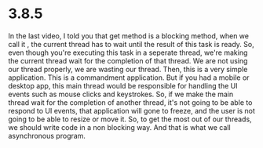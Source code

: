 # 3.8.5　
In the last video, I told you that get method is a blocking method, when we call it , the current thread has to wait until the result of this task is ready. So, even though you're executing this task in a seperate thread, we're making the current thread wait for the completion of that thread. We are not using our thread properly, we are wasting our thread. Then, this is a very simple application. This is a commandment application. But if you had a mobile or desktop app, this main thread would be responsible for handling the UI events such as mouse clicks and keystrokes. So, if we make the main thread wait for the completion of another thread, it's not going to be able to respond to UI events, that application will gone to freeze, and the user is not going to be able to resize or move it. So, to get the most out of our threads, we should write code in a non blocking way. And that is what we call asynchronous program.